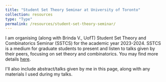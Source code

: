 ```yaml
---
title: "Student Set Theory Seminar at University of Toronto"
collection: resources
type: "Type"
permalink: /resources/student-set-theory-seminar/
---
```


I am organising (along with Brinda V., UofT) Student Set Theory and Combinatorics Seminar (SSTCS) for the academic year 2023-2024. SSTCS is a medium for graduate students to present and listen to talks given by their peers, focusing on set theory and combinatorics. You may find more details <a href="https://sites.google.com/view/student-set-theory-seminar" target="_blank">here</a>.

I'll also include abstract/talks given by me in this page, along with any materials I used during my talks.


